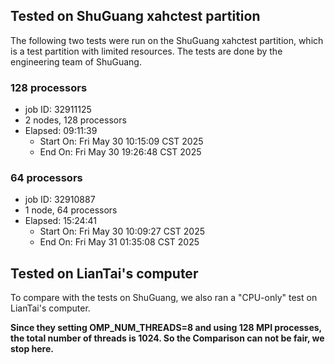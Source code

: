 ## Tested on ShuGuang xahctest partition

The following two tests were run on the ShuGuang xahctest partition, which is a test partition with limited resources. The tests are done by the engineering team of ShuGuang.

### 128 processors

- job ID: 32911125
- 2 nodes, 128 processors
- Elapsed: 09:11:39
  - Start On: Fri May 30 10:15:09 CST 2025
  - End On: Fri May 30 19:26:48 CST 2025

### 64 processors

- job ID: 32910887
- 1 node, 64 processors
- Elapsed: 15:24:41
  - Start On: Fri May 30 10:09:27 CST 2025
  - End On: Fri May 31 01:35:08 CST 2025

## Tested on LianTai's computer 

To compare with the tests on ShuGuang, we also ran a "CPU-only" test on LianTai's computer.

**Since they setting OMP_NUM_THREADS=8 and using 128 MPI processes, the total number of threads is 1024. So the Comparison can not be fair, we stop here.**
